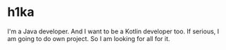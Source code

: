 # h1ka

I'm a Java developer. And I want to be a Kotlin developer too.
If serious, I am going to do own project. So I am looking for all for it.
